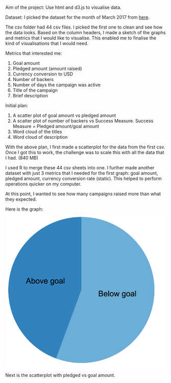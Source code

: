 Aim of the project: Use html and d3.js to visualise data. 

Dataset: I picked the dataset for the month of March 2017 from [here](https://webrobots.io/kickstarter-datasets/). 

The csv folder had 44 csv files. I picked the first one to clean and see how the data looks. Based on the column headers, I made a sketch of the graphs and metrics that I would like to visualise. This enabled me to finalise the kind of visualisations that I would need. 

Metrics that interested me:
1. Goal amount
2. Pledged amount (amount raised)
3. Currency conversion to USD
4. Number of backers
5. Number of days the campaign was active 
6. Title of the campaign
7. Brief description

Initial plan: 
1. A scatter plot of goal amount vs pledged amount
2. A scatter plot of number of backers vs Success Measure. Success Measure = Pledged amount/goal amount
3. Word cloud of the titles
4. Word cloud of description

With the above plan, I first made a scatterplot for the data from the first csv. Once I got this to work, the challenge was to scale this with all the data that I had. (840 MB)

I used R to merge these 44 csv sheets into one. I further made another dataset with just 3 metrics that I needed for the first graph: goal amount, pledged amount, currency conversion rate (static). This helped to perform operations quicker on my computer. 

At this point, I wanted to see how many campaigns raised more than what they expected. 

Here is the graph:

![alt text](https://github.com/UpadhyayBindu/Kickstarterdataanalysis/blob/master/successmeasure.png "Success Measure")

Next is the scatterplot with pledged vs goal amount. 

